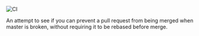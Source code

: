 ![CI](https://github.com/mriddle/testing/actions/workflows/ci.yml/badge.svg?branch=main)

An attempt to see if you can prevent a pull request from being merged when master is broken, without requiring it to be rebased before merge.
